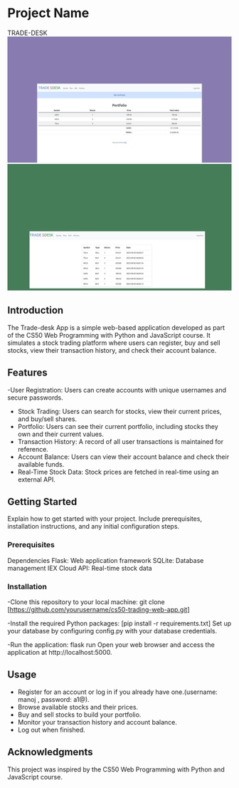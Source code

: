 # Project Name

TRADE-DESK
![trade-desk portfolio-page](images/trade-desk-portfolio.png)
![trade-desk history page](images/tradedesk.png)



## Introduction

The Trade-desk App is a simple web-based application developed as part of the CS50 Web Programming with Python and JavaScript course. It simulates a stock trading platform where users can register, buy and sell stocks, view their transaction history, and check their account balance.


## Features

-User Registration: Users can create accounts with unique usernames and secure passwords.

- Stock Trading: Users can search for stocks, view their current prices, and buy/sell shares.
- Portfolio: Users can see their current portfolio, including stocks they own and their current values.
- Transaction History: A record of all user transactions is maintained for reference.
- Account Balance: Users can view their account balance and check their available funds.
- Real-Time Stock Data: Stock prices are fetched in real-time using an external API.

## Getting Started

Explain how to get started with your project. Include prerequisites, installation instructions, and any initial configuration steps.

### Prerequisites

Dependencies
Flask: Web application framework
SQLite: Database management
IEX Cloud API: Real-time stock data

### Installation

-Clone this repository to your local machine:
git clone [https://github.com/yourusername/cs50-trading-web-app.git]

-Install the required Python packages:
[pip install -r requirements.txt]
Set up your database by configuring config.py with your database credentials.

-Run the application:
flask run
Open your web browser and access the application at http://localhost:5000.

## Usage

- Register for an account or log in if you already have one.(username: manoj , password: a1@).
- Browse available stocks and their prices.
- Buy and sell stocks to build your portfolio.
- Monitor your transaction history and account balance.
- Log out when finished.

## Acknowledgments
This project was inspired by the CS50 Web Programming with Python and JavaScript course.
